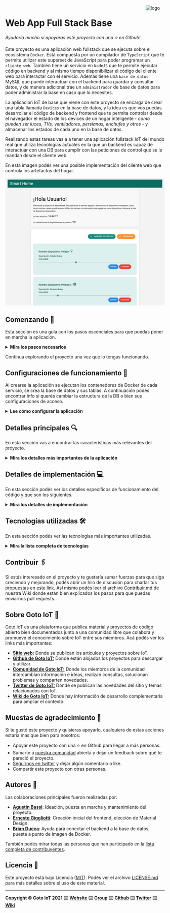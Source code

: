 <a href="https://www.gotoiot.com/">
    <img src="doc/gotoiot-logo.png" alt="logo" title="Goto IoT" align="right" width="60" height="60" />
</a>

Web App Full Stack Base
=======================

*Ayudaría mucho si apoyaras este proyecto con una ⭐ en Github!*

Este proyecto es una aplicación web fullstack que se ejecuta sobre el ecosistema `Docker`. Está compuesta por un compilador de `TypeScript` que te permite utilizar este superset de JavaScript para poder programar un `cliente web`. También tiene un servicio en `NodeJS` que te permite ejecutar código en backend y al mismo tiempo disponibilizar el código del cliente web para interactar con el servicio. Además tiene una `base de datos` MySQL que puede interactuar con el backend para guardar y consultar datos, y de manera adicional trae un `administrador` de base de datos para poder administrar la base en caso que lo necesites.

La aplicación IoT de base que viene con este proyecto se encarga de crear una tabla llamada `Devices` en la base de datos, y la idea es que vos puedas desarrollar el código de backend y frontend que te permita controlar desde el navegador el estado de los devices de un hogar inteligente - *como pueden ser luces, TVs, ventiladores, persianas, enchufes y otros* - y almacenar los estados de cada uno en la base de datos. 

Realizando estas tareas vas a a tener una aplicación fullstack IoT del mundo real que utiliza tecnologías actuales en la que un backend es capaz de interactuar con una DB para cumplir con las peticiones de control que se le mandan desde el cliente web.

En esta imagen podés ver una posible implementación del cliente web que controla los artefactos del hogar.

![architecture](doc/image.png)

## Comenzando 🚀

Esta sección es una guía con los pasos escenciales para que puedas poner en marcha la aplicación.

<details><summary><b>Mira los pasos necesarios</b></summary><br>

### Instalar las dependencias

Para correr este proyecto es necesario que instales `Docker` y `Docker Compose`. 

En [este artículo](https://www.gotoiot.com/pages/articles/docker_installation_linux/) publicado en nuestra web están los detalles para instalar Docker y Docker Compose en una máquina Linux. Si querés instalar ambas herramientas en una Raspberry Pi podés seguir [este artículo](https://www.gotoiot.com/pages/articles/rpi_docker_installation) de nuestra web que te muestra todos los pasos necesarios.

En caso que quieras instalar las herramientas en otra plataforma o tengas algún incoveniente, podes leer la documentación oficial de [Docker](https://docs.docker.com/get-docker/) y también la de [Docker Compose](https://docs.docker.com/compose/install/).

Continua con la descarga del código cuando tengas las dependencias instaladas y funcionando.

### Descargar el código

Para descargar el código, lo más conveniente es que realices un `fork` de este proyecto a tu cuenta personal haciendo click en [este link](https://github.com/gotoiot/app-fullstack-base/fork). Una vez que ya tengas el fork a tu cuenta, descargalo con este comando (acordate de poner tu usuario en el link):

```
git clone https://github.com/USER/app-fullstack-base.git
```

>En caso que no tengas una cuenta en Github podes clonar directamente este repo.

### Ejecutar la aplicación

Para ejecutar la aplicación tenes que correr el comando:

```
docker compose up -d
```
desde la raíz del proyecto. Este comando va a descargar las imágenes de Docker de node, de typescript, de la base datos y del admin de la DB, y luego ponerlas en funcionamiento. 

Para acceder al cliente web ingresa a a la URL [http://localhost:8000/](http://localhost:8000/) y para acceder al admin de la DB accedé a [localhost:8001/](http://localhost:8001/). 

Si pudiste acceder al cliente web y al administrador significa que la aplicación se encuentra corriendo bien.

>NOTA: otorgue permisos de ejecución al script `wait-for-it.sh`. Esto puede hacerlo corriendo el comando `chmod +x wait-for-it.sh`


</details>


Continuá explorando el proyecto una vez que lo tengas funcionando.

## Configuraciones de funcionamiento 🔩

Al crearse la aplicación se ejecutan los contenedores de Docker de cada servicio, se crea la base de datos y sus tablas. A continuación podés encontrar info si querés cambiar la estructura de la DB o bien sus configuraciones de acceso.

<details><summary><b>Lee cómo configurar la aplicación</b></summary><br>

### Configuración de la DB

Como ya comprobaste, para acceder PHPMyAdmin tenés que ingresar en la URL [localhost:8001/](http://localhost:8001/). En el login del administrador, el usuario para acceder a la db es `root` y contraseña es la variable `MYSQL_ROOT_PASSWORD` del archivo `docker-compose.yml`.

Para el caso del servicio de NodeJS que se comunica con la DB fijate que en el archivo `src/backend/mysql-connector.js` están los datos de acceso para ingresar a la base.

Si quisieras cambiar la contraseña, puertos, hostname u otras configuraciones de la DB deberías primero modificar el servicio de la DB en el archivo `docker-compose.yml` y luego actualizar las configuraciones para acceder desde PHPMyAdmin y el servicio de NodeJS.

### Estructura de la DB

Al iniciar el servicio de la base de datos, si esta no está creada toma el archivo que se encuentra en `db/dumps/smart_home.sql` para crear la base de datos automáticamente.

En ese archivo está la configuración de la tabla `Devices` y otras configuraciones más. Si quisieras cambiar algunas configuraciones deberías modificar este archivo y crear nuevamente la base de datos para que se tomen en cuenta los cambios.

Tené en cuenta que la base de datos se crea con permisos de superusuario por lo que no podrías borrar el directorio con tu usuario de sistema, para eso debés hacerlo con permisos de administrador. En ese caso podés ejecutar el comando `sudo rm -r db/data` para borrar el directorio completo.

</details>


## Detalles principales 🔍

En esta sección vas a encontrar las características más relevantes del proyecto.

<details><summary><b>Mira los detalles más importantes de la aplicación</b></summary><br>
<br>

### Arquitectura de la aplicación

Como ya pudiste ver, la aplicación se ejecuta sobre el ecosistema Docker, y en esta imagen podés ver el diagrama de arquitectura.

![architecture](doc/architecture.png)

### El cliente web

El cliente web es una Single Page Application que se comunica con el servicio en NodeJS mediante JSON a través de requests HTTP. Puede consultar el estado de dispositivos en la base de datos (por medio del servicio en NodeJS) y también cambiar el estado de los mismos. Los estilos del código están basados en **Material Design**.

### El servicio web

El servicio en **NodeJS** posee distintos endpoints para comunicarse con el cliente web mediante requests HTTP enviando **JSON** en cada transacción. Procesando estos requests es capaz de comunicarse con la base de datos para consultar y controlar el estado de los dispositivos, y devolverle una respuesta al cliente web también en formato JSON. Así mismo el servicio es capaz de servir el código del cliente web.

### La base de datos

La base de datos se comunica con el servicio de NodeJS y permite almacenar el estado de los dispositivos en la tabla **Devices**. Ejecuta un motor **MySQL versión 5.7** y permite que la comunicación con sus clientes pueda realizarse usando usuario y contraseña en texto plano. En versiones posteriores es necesario brindar claves de acceso, por este motivo la versión 5.7 es bastante utilizada para fases de desarrollo.

### El administrador de la DB

Para esta aplicación se usa **PHPMyAdmin**, que es un administrador de base de datos web muy utilizado y que podés utilizar en caso que quieras realizar operaciones con la base, como crear tablas, modificar columnas, hacer consultas y otras cosas más.

### El compilador de TypeScript

**TypeScript** es un lenguaje de programación libre y de código abierto desarrollado y mantenido por Microsoft. Es un superconjunto de JavaScript, que esencialmente añade tipos estáticos y objetos basados en clases. Para esta aplicación se usa un compilador de TypeScript basado en una imagen de [Harmish](https://hub.docker.com/r/harmish) en Dockerhub, y está configurado para monitorear en tiempo real los cambios que se realizan sobre el directorio **src/frontend/ts** y automáticamente generar código compilado a JavaScript en el directorio  **src/frontend/js**. Los mensajes del compilador aparecen automáticamente en la terminal al ejecutar el comando **docker-compose up**.

### Ejecución de servicios

Los servicios de la aplicación se ejecutan sobre **contenedores de Docker**, así se pueden desplegar de igual manera en diferentes plataformas. Los detalles sobre cómo funcionan los servicios los podés ver directamente en el archivo **docker-compose.yml**.

### Organización del proyecto

En la siguiente ilustración podés ver cómo está organizado el proyecto para que tengas en claro qué cosas hay en cada lugar.

```sh
├── db                          # directorio de la DB
│   ├── data                    # estructura y datos de la DB
│   └── dumps                   # directorio de estructuras de la DB
│       └── smart_home.sql      # estructura con la base de datos "smart_home"
├── doc                         # documentacion general del proyecto
└── src                         # directorio codigo fuente
│   ├── backend                 # directorio para el backend de la aplicacion
│   │   ├── index.js            # codigo principal del backend
│   │   ├── mysql-connector.js  # codigo de conexion a la base de datos
│   │   ├── package.json        # configuracion de proyecto NodeJS
│   │   └── package-lock.json   # configuracion de proyecto NodeJS
│   └── frontend                # directorio para el frontend de la aplicacion
│       ├── js                  # codigo javascript que se compila automáticamente
│       ├── static              # donde alojan archivos de estilos, imagenes, fuentes, etc.
│       ├── ts                  # donde se encuentra el codigo TypeScript a desarrollar
│       └── index.html          # archivo principal del cliente HTML
├── docker-compose.yml          # archivo donde se aloja la configuracion completa
├── README.md                   # este archivo
├── CHANGELOG.md                # archivo para guardar los cambios del proyecto
├── LICENSE.md                  # licencia del proyecto
```

> No olvides ir poniendo tus cambios en el archivo `CHANGELOG.md` a medida que avanzas en el proyecto.

</details>

## Detalles de implementación 💻

En esta sección podés ver los detalles específicos de funcionamiento del código y que son los siguientes.

<details><summary><b>Mira los detalles de implementación</b></summary><br>

### Agregar un Dispositivo
Para agregar un nuevo dispositivo, sigue estos pasos:

1. **Presiona el botón "AGREGAR DISPOSITIVO"**: Esto abrirá un panel de registro.
2. **Completa los datos del dispositivo**: En el panel, ingresa la siguiente información:
   - **Nombre del Dispositivo**: Asigna un nombre que identifique al dispositivo.
   - **Descripción del Dispositivo**: Proporciona una breve descripción de su función o características.
   - **Tipo de Dispositivo**: Selecciona el tipo de dispositivo en el menú desplegable "Tipo de Dispositivo".
3. **Guardar o Cancelar**: Una vez completados los campos, puedes presionar el botón "Guardar" para registrar el dispositivo o "Cancelar" si deseas volver atrás sin realizar cambios.

### Editar o Eliminar un Dispositivo
Para modificar o eliminar un dispositivo existente:

- **Editar**: Presiona el botón "EDITAR" en la tarjeta del dispositivo correspondiente. Esto abrirá un diálogo similar al de la creación del dispositivo, donde podrás hacer las modificaciones necesarias. Guarda los cambios al finalizar.
  
- **Eliminar**: Si deseas eliminar un dispositivo, simplemente haz clic en el botón "ELIMINAR" en la tarjeta del dispositivo. Ten en cuenta que esta acción es irreversible y eliminará el dispositivo permanentemente.

### Frontend

#### Interfaz de Usuario y Comunicación con el Servidor

##### Descripción General
Esta aplicación cuenta con un frontend desarrollado en **TypeScript** y utiliza la librería **Materialize** para la creación de la interfaz visual. El diseño es el de una Single Page Application (SPA), lo que asegura una experiencia fluida para el usuario, evitando recargas de página completas al interactuar con el servidor.

##### Estructura de la Aplicación

###### Diseño de la Interfaz
La interfaz está creada usando **Materialize**, una librería que facilita el uso de componentes estilizados, como formularios, tarjetas y controles deslizantes, asegurando un diseño adaptable a diferentes tamaños de pantalla. El enfoque es hacer la aplicación funcional y accesible tanto en navegadores de escritorio como en dispositivos móviles, optimizando la experiencia en ambos.

#### Manejo de Eventos
Para gestionar los eventos, se utiliza una clase principal que sigue el patrón `EventListenerObject`. Aquí, toda la lógica de los eventos se centraliza para un manejo más eficiente. Los eventos son capturados mediante `addEventListener` y gestionados en el método `handleEvent`. Entre las acciones que se controlan a través de esta lógica están:
- Actualización de estados de los dispositivos.
- Registro de nuevos dispositivos.
- Modificación de dispositivos existentes.
- Eliminación de dispositivos.

#### Comunicación con el Backend
La aplicación se comunica con el servidor utilizando la API `fetch`. Esta configuración permite realizar solicitudes HTTP asincrónicas y manejar respuestas en formato **JSON**. A continuación se describen las solicitudes principales que se realizan:

- **GET**: Para obtener la lista de dispositivos y sus tipos.
- **POST**: Para crear un nuevo dispositivo.
- **PUT**: Para actualizar los datos de un dispositivo existente.
- **PATCH**: Para cambiar el estado de un dispositivo.
- **DELETE**: Para eliminar un dispositivo.

Ejemplo de una función de solicitud utilizando `fetch`:

```typescript
const BASE_URL = 'http://localhost:8000';

async function fetchJson<T>(url: string, options: RequestInit = {}): Promise<T> {
    const response = await fetch(url, options);
    if (!response.ok) {
        throw new Error(`HTTP error! status: ${response.status}`);
    }
    return response.json();
}

async function getDevices(): Promise<Device[]> {
    return fetchJson<Device[]>(`${BASE_URL}/devices`);
}
```

### Funcionalidades Principales

#### Visualización de Dispositivos
Los dispositivos disponibles se presentan en una cuadrícula de tarjetas. Cada tarjeta contiene la información clave de un dispositivo, como su nombre, descripción y estado actual.

#### Modificación de Dispositivos
Los dispositivos pueden ser modificados fácilmente haciendo clic en el botón "Editar" correspondiente. Al hacerlo, se despliega un panel donde se pueden ajustar los atributos del dispositivo.

#### Control de Estados
Para los dispositivos que permiten ajustar su estado, se incluye un control deslizante que permite cambiar su valor entre 0 y 1. Los cambios realizados en el estado se envían al servidor para su actualización.

#### Agregar y Eliminar Dispositivos
La aplicación permite añadir nuevos dispositivos desde un panel dedicado, además de brindar la opción de eliminar dispositivos existentes. Al eliminar un dispositivo, se solicita confirmación por parte del usuario para evitar eliminaciones accidentales.

## Backend

El backend está desarrollado utilizando **Node.js** y **Express** para gestionar las solicitudes HTTP. La base de datos utilizada es **MySQL**, y se conecta mediante un módulo personalizado (`mysql-connector`). Los datos se intercambian en formato **JSON** para facilitar la integración con el frontend.

### Estructura del Backend

- **Node.js y Express**: Se encarga de manejar las rutas y las solicitudes HTTP.
- **Base de datos MySQL**: Los datos de los dispositivos y sus tipos se almacenan en una base de datos MySQL.
- **Módulo personalizado**: El archivo `mysql-connector.js` gestiona las conexiones y consultas a la base de datos.
- **Manejo de errores**: El backend devuelve códigos de error HTTP estándar y mensajes de error informativos si ocurre algún problema en las solicitudes.

### Endpoints Disponibles

<details><summary><b>Ver los endpoints disponibles</b></summary><br>

#### 1. Obtener todos los dispositivos

```json
{
    "method": "GET",
    "endpoint": "/devices",
    "description": "Obtiene una lista de todos los dispositivos disponibles.",
    "request_headers": {
        "Content-Type": "application/json"
    },
    "request_body": "",
    "response_code": 200,
    "response_body": [
        {
            "id": 1,
            "name": "Lámpara de cocina",
            "description": "Luz principal de la cocina",
            "state": 0,
            "typeId": 2
        }
    ],
    "response_code_error": 500,
    "response_body_error": {
        "error": "Error en la base de datos"
    },
    "example": {
        "request": "GET /devices",
        "response": [
            {
                "id": 1,
                "name": "Lámpara de cocina",
                "description": "Luz principal de la cocina",
                "state": 0,
                "typeId": 2
            }
        ]
    }
}
```

#### 2. Obtener un dispositivo por ID

```json
{
    "method": "GET",
    "endpoint": "/device/:id",
    "description": "Obtiene un dispositivo específico basado en el ID proporcionado.",
    "request_headers": {
        "Content-Type": "application/json"
    },
    "request_body": "",
    "response_code": 200,
    "response_body": {
        "id": 1,
        "name": "Lámpara de cocina",
        "description": "Luz principal de la cocina"
    },
    "response_code_error": 400,
    "response_body_error": {
        "error": "Número de ID no válido"
    },
    "response_code_error": 500,
    "response_body_error": {
        "error": "Error en la base de datos"
    },
    "example": {
        "request": "GET /device/1",
        "response": {
            "id": 1,
            "name": "Lámpara de cocina",
            "description": "Luz principal de la cocina"
        }
    }
}

```
#### 3. Agregar un nuevo dispositivo

```json
{
    "method": "POST",
    "endpoint": "/device",
    "description": "Crea un nuevo dispositivo con los datos proporcionados.",
    "request_headers": {
        "Content-Type": "application/json"
    },
    "request_body": {
        "name": "Nuevo dispositivo",
        "description": "Descripción del dispositivo",
        "typeId": 1
    },
    "response_code": 201,
    "response_body": {
        "id": 2,
        "name": "Nuevo dispositivo",
        "description": "Descripción del dispositivo",
        "state": 0,
        "typeId": 1
    },
    "response_code_error": 400,
    "response_body_error": {
        "error": "Parámetros inválidos"
    },
    "response_code_error": 500,
    "response_body_error": {
        "error": "Error en la base de datos"
    },
    "example": {
        "request": "POST /device",
        "response": {
            "id": 2,
            "name": "Nuevo dispositivo",
            "description": "Descripción del dispositivo",
            "state": 0,
            "typeId": 1
        }
    }
}
```

#### 4. Actualizar un dispositivo existente

```json
{
    "method": "PUT",
    "endpoint": "/device/:id",
    "description": "Actualiza los detalles de un dispositivo existente.",
    "request_headers": {
        "Content-Type": "application/json"
    },
    "request_body": {
        "name": "Nombre actualizado",
        "description": "Descripción actualizada",
        "typeId": 2
    },
    "response_code": 200,
    "response_body": {
        "id": 1,
        "name": "Nombre actualizado",
        "description": "Descripción actualizada",
        "state": 0,
        "typeId": 2
    },
    "response_code_error": 400,
    "response_body_error": {
        "error": "Parámetros inválidos"
    },
    "response_code_error": 500,
    "response_body_error": {
        "error": "Error en la base de datos"
    },
    "example": {
        "request": "PUT /device/1",
        "response": {
            "id": 1,
            "name": "Nombre actualizado",
            "description": "Descripción actualizada",
            "state": 0,
            "typeId": 2
        }
    }
}
```
#### 5. Actualizar el estado de un dispositivo

```json
{
    "method": "PATCH",
    "endpoint": "/device/:id/state",
    "description": "Actualiza el estado de un dispositivo específico.",
    "request_headers": {
        "Content-Type": "application/json"
    },
    "request_body": {
        "state": 1
    },
    "response_code": 200,
    "response_body": {
        "message": "Estado actualizado exitosamente"
    },
    "response_code_error": 400,
    "response_body_error": {
        "error": "Parámetros inválidos"
    },
    "response_code_error": 500,
    "response_body_error": {
        "error": "Error en la base de datos"
    },
    "example": {
        "request": "PATCH /device/1/state",
        "response": {
            "message": "Estado actualizado exitosamente"
        }
    }
}

```
#### 6. Eliminar un dispositivo

```json
{
    "method": "DELETE",
    "endpoint": "/device/:id",
    "description": "Elimina un dispositivo existente basado en su ID.",
    "request_headers": {
        "Content-Type": "application/json"
    },
    "request_body": "",
    "response_code": 200,
    "response_body": {
        "message": "Dispositivo eliminado"
    },
    "response_code_error": 400,
    "response_body_error": {
        "error": "ID de dispositivo no válido"
    },
    "response_code_error": 500,
    "response_body_error": {
        "error": "Error en la base de datos"
    },
    "example": {
        "request": "DELETE /device/1",
        "response": {
            "message": "Dispositivo eliminado"
        }
    }
}

```
#### 7. Obtener tipos de dispositivos

```json
{
    "method": "GET",
    "endpoint": "/deviceTypes",
    "description": "Obtiene la lista de todos los tipos de dispositivos disponibles.",
    "request_headers": {
        "Content-Type": "application/json"
    },
    "request_body": "",
    "response_code": 200,
    "response_body": [
        {
            "id": 1,
            "name": "Tipo A",
            "material_icon_name": "lightbulb"
        }
    ],
    "response_code_error": 500,
    "response_body_error": {
        "error": "Error en la base de datos"
    },
    "example": {
        "request": "GET /deviceTypes",
        "response": [
            {
                "id": 1,
                "name": "Tipo A",
                "material_icon_name": "lightbulb"
            }
        ]
    }
}

```

#### 8. Obtener dispositivos por tipo

```
{
    "method": "GET",
    "endpoint": "/devices/type/:typeId",
    "description": "Obtiene todos los dispositivos de un tipo específico.",
    "request_headers": {
        "Content-Type": "application/json"
    },
    "request_body": "",
    "response_code": 200,
    "response_body": [
        {
            "id": 1,
            "name": "Dispositivo 1",
            "description": "Descripción del dispositivo",
            "state": 0,
            "typeId": 1
        }
    ],
    "response_code_error": 500,
    "response_body_error": {
        "error": "Error en la base de datos"
    },
    "example": {
        "request": "GET /devices/type/1",
        "response": [
            {
                "id": 1,
                "name": "Dispositivo 1",
                "description": "Descripción del dispositivo",
                "state": 0,
                "typeId": 1
            }
        ]
    }
}

```

#### 9. Obtener el número total de dispositivos

```json
{
    "method": "GET",
    "endpoint": "/devices/count",
    "description": "Obtiene el número total de dispositivos.",
    "request_headers": {
        "Content-Type": "application/json"
    },
    "request_body": "",
    "response_code": 200,
    "response_body": {
        "count": 10
    },
    "response_code_error": 500,
    "response_body_error": {
        "error": "Error en la base de datos"
    },
    "example": {
        "request": "GET /devices/count",
        "response": {
            "count": 10
        }
    }
}

```

</details>

</details>


## Tecnologías utilizadas 🛠️

En esta sección podés ver las tecnologías más importantes utilizadas.

<details><summary><b>Mira la lista completa de tecnologías</b></summary><br>

* [Docker](https://www.docker.com/) - Ecosistema que permite la ejecución de contenedores de software.
* [Docker Compose](https://docs.docker.com/compose/) - Herramienta que permite administrar múltiples contenedores de Docker.
* [Node JS](https://nodejs.org/es/) - Motor de ejecución de código JavaScript en backend.
* [MySQL](https://www.mysql.com/) - Base de datos para consultar y almacenar datos.
* [PHPMyAdmin](https://www.phpmyadmin.net/) - Administrador web de base de datos.
* [Material Design](https://material.io/design) - Bibliotecas de estilo responsive para aplicaciones web.
* [TypeScript](https://www.typescriptlang.org/) - Superset de JavaScript tipado y con clases.

</details>

## Contribuir 🖇️

Si estás interesado en el proyecto y te gustaría sumar fuerzas para que siga creciendo y mejorando, podés abrir un hilo de discusión para charlar tus propuestas en [este link](https://github.com/gotoiot/app-fullstack-base/issues/new). Así mismo podés leer el archivo [Contribuir.md](https://github.com/gotoiot/gotoiot-doc/wiki/Contribuir) de nuestra Wiki donde están bien explicados los pasos para que puedas enviarnos pull requests.

## Sobre Goto IoT 📖

Goto IoT es una plataforma que publica material y proyectos de código abierto bien documentados junto a una comunidad libre que colabora y promueve el conocimiento sobre IoT entre sus miembros. Acá podés ver los links más importantes:

* **[Sitio web](https://www.gotoiot.com/):** Donde se publican los artículos y proyectos sobre IoT. 
* **[Github de Goto IoT:](https://github.com/gotoiot)** Donde están alojados los proyectos para descargar y utilizar. 
* **[Comunidad de Goto IoT:](https://groups.google.com/g/gotoiot)** Donde los miembros de la comunidad intercambian información e ideas, realizan consultas, solucionan problemas y comparten novedades.
* **[Twitter de Goto IoT:](https://twitter.com/gotoiot)** Donde se publican las novedades del sitio y temas relacionados con IoT.
* **[Wiki de Goto IoT:](https://github.com/gotoiot/doc/wiki)** Donde hay información de desarrollo complementaria para ampliar el contexto.

## Muestas de agradecimiento 🎁

Si te gustó este proyecto y quisieras apoyarlo, cualquiera de estas acciones estaría más que bien para nosotros:

* Apoyar este proyecto con una ⭐ en Github para llegar a más personas.
* Sumarte a [nuestra comunidad](https://groups.google.com/g/gotoiot) abierta y dejar un feedback sobre qué te pareció el proyecto.
* [Seguirnos en twitter](https://github.com/gotoiot/doc/wiki) y dejar algún comentario o like.
* Compartir este proyecto con otras personas.

## Autores 👥

Las colaboraciones principales fueron realizadas por:

* **[Agustin Bassi](https://github.com/agustinBassi)**: Ideación, puesta en marcha y mantenimiento del proyecto.
* **[Ernesto Giggliotti](https://github.com/ernesto-g)**: Creación inicial del frontend, elección de Material Design.
* **[Brian Ducca](https://github.com/brianducca)**: Ayuda para conectar el backend a la base de datos, puesta a punto de imagen de Docker.

También podés mirar todas las personas que han participado en la [lista completa de contribuyentes](https://github.com/###/contributors).

## Licencia 📄

Este proyecto está bajo Licencia ([MIT](https://choosealicense.com/licenses/mit/)). Podés ver el archivo [LICENSE.md](LICENSE.md) para más detalles sobre el uso de este material.

---

**Copyright © Goto IoT 2021** ⌨️ [**Website**](https://www.gotoiot.com) ⌨️ [**Group**](https://groups.google.com/g/gotoiot) ⌨️ [**Github**](https://www.github.com/gotoiot) ⌨️ [**Twitter**](https://www.twitter.com/gotoiot) ⌨️ [**Wiki**](https://github.com/gotoiot/doc/wiki)
